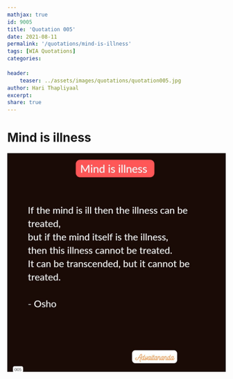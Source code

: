 ```yaml
---
mathjax: true
id: 9005
title: 'Quotation 005'
date: 2021-08-11
permalink: '/quotations/mind-is-illness'
tags: [WIA Quotations] 
categories: 

header:
    teaser: ../assets/images/quotations/quotation005.jpg
author: Hari Thapliyaal 
excerpt:
share: true 
---
```


# Mind is illness

![Mind is illness](../assets/images/quotations/quotation005.jpg)
